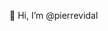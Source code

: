 👋 Hi, I’m @pierrevidal

<!---
pierrevidal/pierrevidal is a ✨ special ✨ repository because its `README.md` (this file) appears on your GitHub profile.
You can click the Preview link to take a look at your changes.
--->
